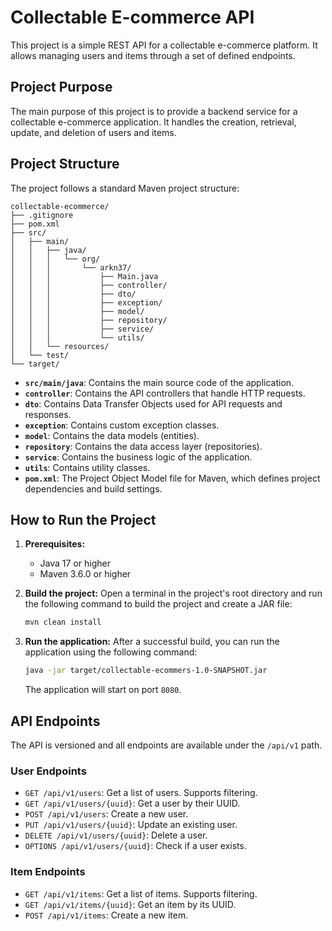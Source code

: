 # Collectable E-commerce API

This project is a simple REST API for a collectable e-commerce platform. It allows managing users and items through a set of defined endpoints.

## Project Purpose

The main purpose of this project is to provide a backend service for a collectable e-commerce application. It handles the creation, retrieval, update, and deletion of users and items.

## Project Structure

The project follows a standard Maven project structure:

```
collectable-ecommerce/
├── .gitignore
├── pom.xml
├── src/
│   ├── main/
│   │   ├── java/
│   │   │   └── org/
│   │   │       └── arkn37/
│   │   │           ├── Main.java
│   │   │           ├── controller/
│   │   │           ├── dto/
│   │   │           ├── exception/
│   │   │           ├── model/
│   │   │           ├── repository/
│   │   │           ├── service/
│   │   │           └── utils/
│   │   └── resources/
│   └── test/
└── target/
```

- **`src/main/java`**: Contains the main source code of the application.
- **`controller`**: Contains the API controllers that handle HTTP requests.
- **`dto`**: Contains Data Transfer Objects used for API requests and responses.
- **`exception`**: Contains custom exception classes.
- **`model`**: Contains the data models (entities).
- **`repository`**: Contains the data access layer (repositories).
- **`service`**: Contains the business logic of the application.
- **`utils`**: Contains utility classes.
- **`pom.xml`**: The Project Object Model file for Maven, which defines project dependencies and build settings.

## How to Run the Project

1. **Prerequisites:**

   - Java 17 or higher
   - Maven 3.6.0 or higher

2. **Build the project:**
   Open a terminal in the project's root directory and run the following command to build the project and create a JAR file:

   ```bash
   mvn clean install
   ```

3. **Run the application:**
   After a successful build, you can run the application using the following command:
   ```bash
   java -jar target/collectable-ecommers-1.0-SNAPSHOT.jar
   ```
   The application will start on port `8080`.

## API Endpoints

The API is versioned and all endpoints are available under the `/api/v1` path.

### User Endpoints

- `GET /api/v1/users`: Get a list of users. Supports filtering.
- `GET /api/v1/users/{uuid}`: Get a user by their UUID.
- `POST /api/v1/users`: Create a new user.
- `PUT /api/v1/users/{uuid}`: Update an existing user.
- `DELETE /api/v1/users/{uuid}`: Delete a user.
- `OPTIONS /api/v1/users/{uuid}`: Check if a user exists.

### Item Endpoints

- `GET /api/v1/items`: Get a list of items. Supports filtering.
- `GET /api/v1/items/{uuid}`: Get an item by its UUID.
- `POST /api/v1/items`: Create a new item.
